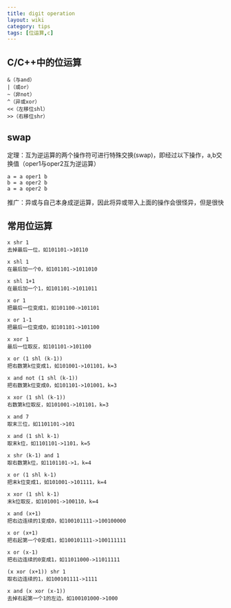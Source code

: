 ```yaml
---
title: digit operation
layout: wiki
category: tips
tags: [位运算,c]
---
```


## C/C++中的位运算

~~~Text
&（与and）
|（或or）
~（非not）
^（异或xor）
<<（左移位shl）
>>（右移位shr）
~~~


## swap

定理：互为逆运算的两个操作符可进行特殊交换(swap)，即经过以下操作，a,b交换值（oper1与oper2互为逆运算）

~~~Text
a = a oper1 b
b = a oper2 b
a = a oper2 b
~~~

推广：异或与自己本身成逆运算，因此将异或带入上面的操作会很怪异，但是很快





## 常用位运算

~~~Text
x shr 1
去掉最后一位，如101101->10110

x shl 1
在最后加一个0，如101101->1011010

x shl 1+1
在最后加一个1，如101101->1011011

x or 1
把最后一位变成1，如101100->101101

x or 1-1
把最后一位变成0，如101101->101100

x xor 1
最后一位取反，如101101->101100

x or (1 shl (k-1))
把右数第k位变成1，如101001->101101，k=3

x and not (1 shl (k-1))
把右数第k位变成0，如101101->101001，k=3

x xor (1 shl (k-1))
右数第k位取反，如101001->101101，k=3

x and 7
取末三位，如1101101->101

x and (1 shl k-1)
取末k位，如1101101->1101，k=5

x shr (k-1) and 1
取右数第k位，如1101101->1，k=4

x or (1 shl k-1)
把末k位变成1，如101001->101111，k=4

x xor (1 shl k-1)
末k位取反，如101001->100110，k=4

x and (x+1)
把右边连续的1变成0，如100101111->100100000

x or (x+1)
把右起第一个0变成1，如100101111->100111111

x or (x-1)
把右边连续的0变成1，如11011000->11011111

(x xor (x+1)) shr 1
取右边连续的1，如100101111->1111

x and (x xor (x-1))
去掉右起第一个1的左边，如100101000->1000
~~~
